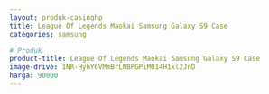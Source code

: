 ```yaml
---
layout: produk-casinghp
title: League Of Legends Maokai Samsung Galaxy S9 Case
categories: samsung

# Produk
product-title: League Of Legends Maokai Samsung Galaxy S9 Case
image-drive: 1NR-HyhY6VMmBrLNBPGPiM014H1kl2JnD
harga: 90000
---
```

